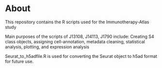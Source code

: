 # About
This repository contains the R scripts used for the Immunotherapy-Atlas study

Main purposes of the scripts of J13108, J14113, J1790 include:
Creating S4 class objects, assigning cell-annotation, metadata cleaning, statistical analysis, plotting, and expression analysis

Seurat_to_h5adfile.R is used for converting the Seurat object to h5ad format for future use.
